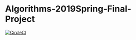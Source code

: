# Algorithms-2019Spring-Final-Project

[![CircleCI](https://circleci.com/gh/raywu0123/Algorithms-2019Spring-Final-Project.svg?style=svg&circle-token=8b6e46185288ddbb2f2b0ddd2f1951e0cb0671af)](https://circleci.com/gh/raywu0123/Algorithms-2019Spring-Final-Project)